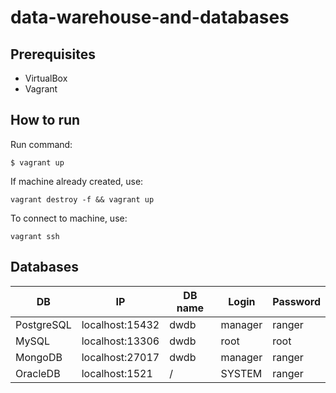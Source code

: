 # data-warehouse-and-databases

## Prerequisites
- VirtualBox
- Vagrant

## How to run
Run command:
```shell
$ vagrant up
```
If machine already created, use:
```shell
vagrant destroy -f && vagrant up  
```
To connect to machine, use:
```shell
vagrant ssh
```

## Databases
| DB | IP | DB name | Login | Password |
| --- | --- | --- | --- | --- | 
| PostgreSQL | localhost:15432 | dwdb | manager | ranger |
| MySQL | localhost:13306 | dwdb | root | root |
| MongoDB | localhost:27017 | dwdb | manager | ranger |
| OracleDB | localhost:1521 | / | SYSTEM | ranger |
